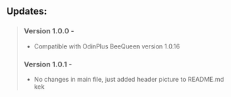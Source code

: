 <h2> Updates: </h2>

> ### Version 1.0.0 - 
> - Compatible with OdinPlus BeeQueen version 1.0.16
> ### Version 1.0.1 - 
> - No changes in main file, just added header picture to README.md kek